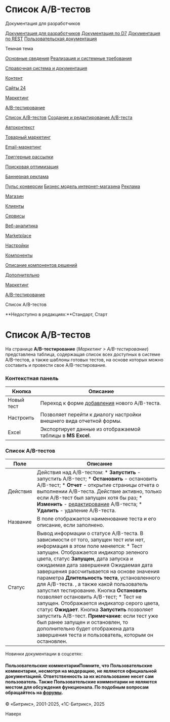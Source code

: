 # Список A/B-тестов

Документация для разработчиков

[Документация для разработчиков](https://dev.1c-bitrix.ru/api_help/)
[Документация по D7](https://dev.1c-bitrix.ru/api_d7/)
[Документация по REST](https://dev.1c-bitrix.ru/rest_help/)
[Пользовательская документация](https://dev.1c-bitrix.ru/user_help/)

Темная тема

[Основные сведения](/user_help/index.php)
[Реализация и системные требования](/user_help/reqintro.php)

[Справочная система и документация](/user_help/help/index.php)

[Контент](/user_help/content/index.php)

[Сайты 24](/user_help/sites24/index.php)

[Маркетинг](/user_help/marketing/index.php)

[A/B-тестирование](/user_help/marketing/ab_testing/index.php)

[Список A/B-тестов](/user_help/marketing/ab_testing/abtest_admin.php)
[Создание и редактирование A/B-теста](/user_help/marketing/ab_testing/abtest_edit.php)

[Автоконтекст](/user_help/marketing/context_adv/index.php)

[Товарный маркетинг](/user_help/marketing/discounts/index.php)

[Email-маркетинг](/user_help/marketing/sender/index.php)

[Триггерные рассылки](/user_help/marketing/triggered_emails/index.php)

[Поисковая оптимизация](/user_help/marketing/seo/index.php)

[Баннерная реклама](/user_help/marketing/advertising/index.php)

[Пульс конверсии](/user_help/marketing/conversion_pulse.php)
[Бизнес модель интернет-магазина](/user_help/marketing/web_store_business_model.php)
[Реклама](/user_help/marketing/ads.php)

[Магазин](/user_help/store/index.php)

[Клиенты](/user_help/clients/index.php)

[Сервисы](/user_help/service/index.php)

[Веб-аналитика](/user_help/statistic/index.php)

[Marketplace](/user_help/marketplace/index.php)

[Настройки](/user_help/settings/index.php)

[Компоненты](/user_help/components/index.php)

[Описание компонентов решений](/user_help/description_decisions/index.php)

[Дополнительно](/user_help/additional/index.php)

[Маркетинг](/user_help/marketing/index.php)

[A/B-тестирование](/user_help/marketing/ab_testing/index.php)

Список A/B-тестов

**Недоступно в редакциях:**Стандарт, Старт

# Список A/B-тестов

На странице **A/B-тестирование** (*Маркетинг > A/B-тестирование*) представлена таблица, содержащая список всех доступных в системе A/B-тестов, а также шаблоны готовых тестов, на основе которых можно составить и провести свое А/B-тестирование.

### Контекстная панель

| Кнопка | Описание |
| --- | --- |
| Новый тест | Переход к форме [добавления](/user_help/marketing/ab_testing/abtest_edit.php) нового A/B-теста. |
| Настроить | Позволяет перейти к диалогу настройки внешнего вида отчетной формы. |
| Excel | Экспортирует данные из отображаемой таблицы в **MS Excel**. |

### Список A/B-тестов

| Поле | Описание |
| --- | --- |
| Действия | Действия над A/B-тестом:  * **Запустить** - запустить A/B-тест; * **Остановить** - остановить A/B-тест; * **Отчет** - открытие страницы отчета о выполнении А/B-теста. Действие активно, только если A/B-тест был запущен хотя бы раз; * **Изменить** - [редактирование](/user_help/marketing/ab_testing/abtest_edit.php) A/B-теста; * **Удалить** - удаление A/B-теста. |
| Название | В поле отображается наименование теста и его описание, если заполнено. |
| Статус | Вывод информации о статусе A/B-теста. В зависимости от того, запущен тест или нет, информация в этом поле меняется:  * Тест запущен. Отображается индикатор зеленого цвета, статус **Запущен**, дата запуска и   ожидаемая дата завершения      Ожидаемая дата завершения рассчитывается на основе значения параметра **Длительность теста**, установленного для A/B-теста.   , а также какой пользователь запустил тестирование. Кнопка **Остановить** позволяет остановить A/B-тест; * Тест не запущен. Отображается индикатор серого цвета, статус **Ожидает**. Кнопка **Запустить** позволяет запустить A/B-тест. **Примечание**: если тест уже был ранее запущен и остановлен, то дополнительно будет отображена дата завершения теста и пользователь, которым он остановлен. |

Новинки документации в соцсетях:

#### Пользовательские комментарииПомните, что Пользовательские комментарии, несмотря на модерацию, не являются официальной документацией. Ответственность за их использование несет сам пользователь. Также Пользовательские комментарии не являются местом для обсуждения функционала. По подобным вопросам обращайтесь на [форумы](http://dev.1c-bitrix.ru/community/forums/group1/).

© «Битрикс», 2001-2025, «1С-Битрикс», 2025

Наверх